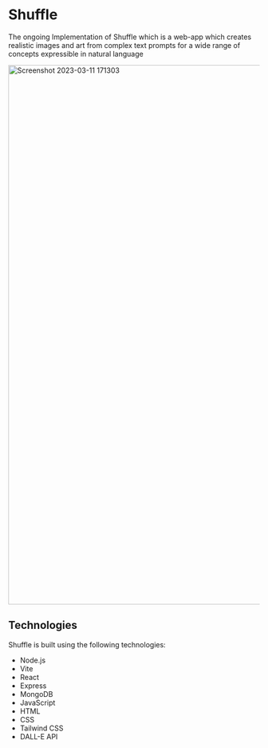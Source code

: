 # Shuffle

The ongoing Implementation of Shuffle which is a web-app which creates realistic images and art from complex text prompts for a wide range of concepts
expressible in natural language

<img width="1080" alt="Screenshot 2023-03-11 171303" src="https://user-images.githubusercontent.com/114351583/224482312-98a7aa7a-aa7c-4fd7-ae74-753813f95435.png">


## Technologies

Shuffle is built using the following technologies:

- Node.js
- Vite
- React
- Express
- MongoDB
- JavaScript
- HTML
- CSS
- Tailwind  CSS
- DALL-E API
